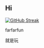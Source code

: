 ## Hi 

<!--
**Here are some ideas to get you started:**

🙋‍♀️ A short introduction - what is your organization all about?
🌈 Contribution guidelines - how can the community get involved?
👩‍💻 Useful resources - where can the community find your docs? Is there anything else the community should know?
🍿 Fun facts - what does your team eat for breakfast?
🧙 Remember, you can do mighty things with the power of [Markdown](https://docs.github.com/github/writing-on-github/getting-started-with-writing-and-formatting-on-github/basic-writing-and-formatting-syntax)

[![GitHub Streak](https://streak-stats.demolab.com/?user=DenverCoder1&theme=dark)](https://git.io/streak-stats)
-->


[![GitHub Streak](https://streak-stats.demolab.com?user=DenverCoder1&theme=dark&hide_border=true&locale=zh_Hans)](https://git.io/streak-stats)

farfarfun

就是玩
